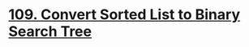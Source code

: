 # [109. Convert Sorted List to Binary Search Tree](https://leetcode.com/problems/convert-sorted-list-to-binary-search-tree/)

